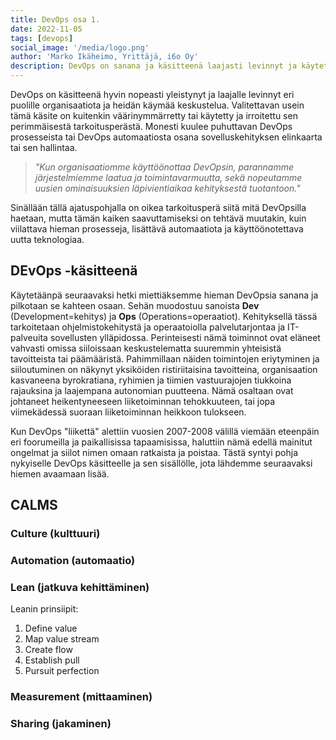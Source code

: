 ```yaml
---
title: DevOps osa 1.
date: 2022-11-05
tags: [devops]
social_image: '/media/logo.png'
author: 'Marko Ikäheimo, Yrittäjä, i6o Oy'
description: DevOps on sanana ja käsitteenä laajasti levinnyt ja käytetty eripuolilla organisaatioita. Käsite on hyvin usein väärinymmärretty tai käytetty eri asiayhteyksissä. Yritän osaltani selventää mistä DevOpsissa on perinpohjin kyse ja miksi organisaatioiden tulisi tämä kulttuuri muutos toteuttaa.
---
```


DevOps on käsitteenä hyvin nopeasti yleistynyt ja laajalle levinnyt eri puolille organisaatiota ja heidän käymää keskustelua. Valitettavan usein tämä käsite on kuitenkin väärinymmärretty tai käytetty ja irroitettu sen perimmäisestä tarkoitusperästä. Monesti kuulee puhuttavan DevOps prosesseista tai DevOps automaatiosta osana sovelluskehityksen elinkaarta tai sen hallintaa. 

> _"Kun organisaatiomme käyttöönottaa DevOpsin, parannamme järjestelmiemme laatua ja toimintavarmuutta, sekä nopeutamme uusien ominaisuuksien läpivientiaikaa kehityksestä tuotantoon."_ 

Sinällään tällä ajatuspohjalla on oikea tarkoitusperä siitä mitä DevOpsilla haetaan, mutta tämän kaiken saavuttamiseksi on tehtävä muutakin, kuin viilattava hieman prosesseja, lisättävä automaatiota ja käyttöönotettava uutta teknologiaa.

## DEvOps -käsitteenä
Käytetäänpä seuraavaksi hetki miettiäksemme hieman DevOpsia sanana ja pilkotaan se kahteen osaan. Sehän muodostuu sanoista **Dev** (Development=kehitys) ja **Ops** (Operations=operaatiot). Kehityksellä tässä tarkoitetaan ohjelmistokehitystä ja operaatoiolla palvelutarjontaa ja IT-palveuita sovellusten ylläpidossa. Perinteisesti nämä toiminnot ovat eläneet vahvasti omissa siiloissaan keskustelematta suuremmin yhteisistä tavoitteista tai päämääristä. Pahimmillaan näiden toimintojen eriytyminen ja siiloutuminen on näkynyt yksiköiden ristiriitaisina tavoitteina, organisaation kasvaneena byrokratiana, ryhimien ja tiimien vastuurajojen tiukkoina rajauksina ja laajempana autonomian puutteena. Nämä osaltaan ovat johtaneet heikentyneeseen liiketoiminnan tehokkuuteen, tai jopa viimekädessä suoraan liiketoiminnan heikkoon tulokseen.

Kun DevOps "liikettä" alettiin vuosien 2007-2008 välillä viemään eteenpäin eri foorumeilla ja paikallisissa tapaamisissa, haluttiin nämä edellä mainitut ongelmat ja siilot nimen omaan ratkaista ja poistaa. Tästä syntyi pohja nykyiselle DevOps käsitteelle ja sen sisällölle, jota lähdemme seuraavaksi hiemen avaamaan lisää.

## CALMS

### Culture (kulttuuri)

### Automation (automaatio)

### Lean (jatkuva kehittäminen)

Leanin prinsiipit:
1. Define value
2. Map value stream
3. Create flow
4. Establish pull
5. Pursuit perfection

### Measurement (mittaaminen)

### Sharing (jakaminen)